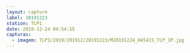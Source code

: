 ```yaml
---
layout: capture
label: 20191223
station: TLP1
date: 2019-12-24 04:54:15
capturas:
  - imagem: TLP1/2019/201912/20191223/M20191224_045415_TLP_1P.jpg
---
```

